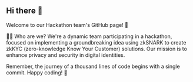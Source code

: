 ## Hi there 👋

Welcome to our Hackathon team's GitHub page! 🚀

🙋‍♂️ Who are we?
We're a dynamic team participating in a hackathon, focused on implementing a groundbreaking idea using zkSNARK to create zkKYC (zero-knowledge Know Your Customer) solutions. Our mission is to enhance privacy and security in digital identities.

Remember, the journey of a thousand lines of code begins with a single commit. Happy coding! 🌟
